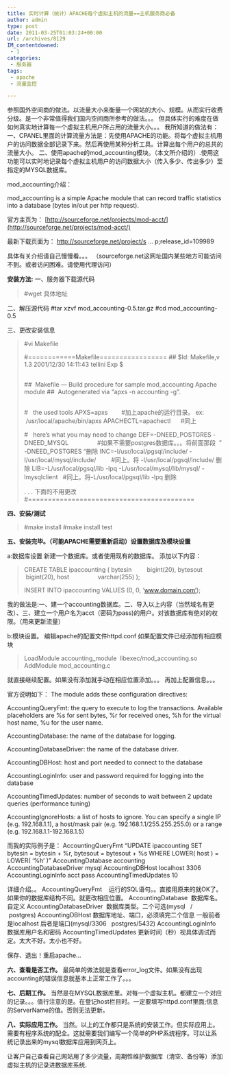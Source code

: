 ```yaml
---
title: 实时计算（统计）APACHE每个虚拟主机的流量==主机服务商必备
author: admin
type: post
date: 2011-03-25T01:03:24+00:00
url: /archives/8129
IM_contentdowned:
 - 1
categories:
 - 服务器
tags:
 - apache
 - 流量监控

---
```

参照国外空间商的做法。以流量大小来衡量一个网站的大小、规模。从而实行收费分级。是一个非常值得我们国内空间商所参考的做法。。。
但具体实行的难度在做如何真实地计算每一个虚拟主机用户所占用的流量大小。。。
我所知道的做法有：
一、CPANEL里面的计算流量方法是：先使用APACHE的功能。将每个虚拟主机用户的访问数据全部记录下来。然后再使用某种分析工具。计算出每个用户的总共的流量大小。
二、使用apache的mod_accounting模块。（本文所介绍的）.使用这功能可以实时地记录每个虚拟主机用户的访问数据大小（传入多少、传出多少）至指定的MYSQL数据库。

mod_accounting介绍：

mod_accounting is a simple Apache module that can record traffic statistics into a database (bytes in/out per http request).

官方主页为：
[http://sourceforge.net/projects/mod-acct/](http://sourceforge.net/projects/mod-acct/)

最新下载页面为：
http://sourceforge.net/project/s … p;release_id=109989


具体有关介绍请自己慢慢看。。。
（sourceforge.net这网址国内某些地方可能访问不到。或者访问困难。请使用代理访问）

**安装方法:**
一、服务器下载源代码

> #wget 具体地址

二、解压源代码
#tar xzvf mod_accounting-0.5.tar.gz
#cd mod_accounting-0.5

三、更改安装信息

> #vi Makefile
>
> #============Makefile=================
> \## $Id: Makefile,v 1.3 2001/12/30 14:11:43 tellini Exp $
> ##
> ##  Makefile — Build procedure for sample mod_accounting Apache module
> ##  Autogenerated via “apxs -n accounting -g”.
> ##
>
> #   the used tools
> APXS=apxs        #加上apache的运行目录。 ex:   /usr/local/apache/bin/apxs
> APACHECTL=apachectl      #同上
>
> #   here’s what you may need to change
> DEF=-DNEED\_POSTGRES -DNEED\_MYSQL                 #如果不需要postgres数据库。。。将前面那段  ” -DNEED_POSTGRES “删除
> INC=-I/usr/local/pgsql/include/ -I/usr/local/mysql/include/         #同上。将 -I/usr/local/pgsql/include/ 删除
> LIB=-L/usr/local/pgsql/lib -lpq -L/usr/local/mysql/lib/mysql/ -lmysqlclient   #同上。将-L/usr/local/pgsql/lib -lpq 删除
>
> .
> .
> .
> 下面的不用更改
> #==========================================

**四、安装/测试**

> #make install
> #make install test

**五、安装完毕。（可能APACHE需要重新启动）设置数据库及模块设置**

a:数据库设置
新建一个数据库。或者使用现有的数据库。
添加以下内容：

> CREATE TABLE ipaccounting (
> bytesin         bigint(20),
> bytesout         bigint(20),
> host                 varchar(255)
> );
>
> INSERT INTO ipaccounting VALUES (0, 0, ‘www.domain.com’);

我的做法是:一、建一个accounting数据库。二、导入以上内容（当然域名有更改）、三、建立一个用户名为acct（密码为pass)的用户。对该数据库有绝对的权限。（用来更新流量）

b:模块设置。
编辑apache的配置文件httpd.conf
如果配置文件已经添加有相应模块

> LoadModule accounting\_module  libexec/mod\_accounting.so
> AddModule mod_accounting.c

就直接继续配置。如果没有添加就手动在相应位置添加。。。
再加上配置信息。。。

官方说明如下：
The module adds these configuration directives:

AccountingQueryFmt: the query to execute to log the transactions.
Available placeholders are %s for sent bytes,
%r for received ones, %h for the virtual host
name, %u for the user name.

AccountingDatabase: the name of the database for logging.

AccountingDatabaseDriver: the name of the database driver.

AccountingDBHost: host and port needed to connect to the database

AccountingLoginInfo: user and password required for logging into
the database

AccountingTimedUpdates: number of seconds to wait between 2 update queries
(performance tuning)

AccountingIgnoreHosts: a list of hosts to ignore. You can specify a
single IP (e.g. 192.168.1.1), a host/mask pair
(e.g. 192.168.1.1/255.255.255.0) or a range
(e.g. 192.168.1.1-192.168.1.5)

而我的实际例子是：
AccountingQueryFmt “UPDATE ipaccounting SET bytesin = bytesin + %r, bytesout = bytesout + %s WHERE LOWER( host ) = LOWER( ‘%h’ )”
AccountingDatabase accounting
AccountingDatabaseDriver mysql
AccountingDBHost localhost 3306
AccountingLoginInfo acct pass
AccountingTimedUpdates 10

详细介绍。。
AccountingQueryFmt    运行的SQL语句。。直接用原来的就OK了。如果你的数据库结构不同。就更改相应位置。
AccountingDatabase  数据库名。自定义
AccountingDatabaseDriver  数据库类型。二个可选(mysql   /   postgres)
AccountingDBHost 数据库地址、端口，必须填完二个信息 一般前者是localhost 后者是端口(mysql/3306   postgres/5432)
AccountingLoginInfo 数据库用户名和密码
AccountingTimedUpdates 更新时间（秒）视具体调试而定。太大不好。太小也不好。

保存、退出！重启apache…

**六、查看是否工作。**
最简单的做法就是查看error_log文件。如果没有出现accounting的错误信息就基本上正常工作了。。。

**七、后期工作。**
当然是在MYSQL数据库里。对每一个虚拟主机。都建立一个对应的记录。。。值行注意的是。在登记host栏目时。一定要填写httpd.conf里面;信息的ServerName的值。否则无法更新。

**八、实际应用工作。**
当然。以上的工作都只是系统的安装工作。但实际应用上。需要有程序系统的配全。这就需要我们编写一个简单的PHP系统程序。可以让系统记录出来的mysql数据库应用到网页上。

让客户自己查看自己网站用了多少流量，周期性维护数据库（清空、备份等）添加虚拟主机的记录进数据库系统.